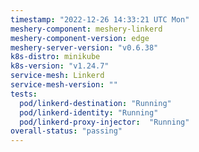 ```yaml
---
timestamp: "2022-12-26 14:33:21 UTC Mon"
meshery-component: meshery-linkerd
meshery-component-version: edge
meshery-server-version: "v0.6.38"
k8s-distro: minikube
k8s-version: "v1.24.7"
service-mesh: Linkerd
service-mesh-version: ""
tests:
  pod/linkerd-destination: "Running"
  pod/linkerd-identity: "Running"
  pod/linkerd-proxy-injector:  "Running"
overall-status: "passing"
---
```

